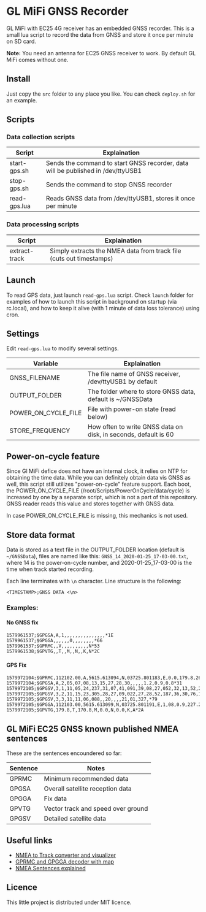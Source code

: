 # GL MiFi GNSS Recorder

GL MiFi with EC25 4G receiver has an embedded GNSS recorder. This is a small lua script to record the data from GNSS and store it once per minute on SD card.

**Note:** You need an antenna for EC25 GNSS receiver to work. By default GL MiFi comes without one.

## Install

Just copy the `src` folder to any place you like. You can check `deploy.sh` for an example.

## Scripts

### Data collection scripts

| Script | Explaination |
| ----- | ----- |
| start-gps.sh | Sends the command to start GNSS recorder, data will be published in /dev/ttyUSB1 |
| stop-gps.sh  | Sends the command to stop GNSS recorder |
| read-gps.lua | Reads GNSS data from /dev/ttyUSB1, stores it once per minute |

### Data processing scripts
| Script | Explaination |
| ----- | ----- |
| extract-track | Simply extracts the NMEA data from track file (cuts out timestamps) |


## Launch

To read GPS data, just launch `read-gps.lua` script. Check `launch` folder for examples of how to launch this script in background on startup (via rc.local), and how to keep it alive (with 1 minute of data loss tolerance) using cron.

## Settings

Edit `read-gps.lua` to modify several settings.

| Variable | Explaination |
| ----- | ----- |
| GNSS_FILENAME | The file name of GNSS receiver, /dev/ttyUSB1 by default |
| OUTPUT_FOLDER | The folder where to store GNSS data, default is ~/GNSSData |
| POWER_ON_CYCLE_FILE | File with power-on state (read below) |
| STORE_FREQUENCY | How often to write GNSS data on disk, in seconds, default is 60 |

## Power-on-cycle feature

Since Gl MiFi defice does not have an internal clock, it relies on NTP for obtaining the time data. While you can definitely obtain data vis GNSS as well, this script still utilizes "power-on-cycle" feature support. Each boot, the POWER_ON_CYCLE_FILE (/root/Scripts/PowerOnCycle/data/cycle) is increased by one by a separate script, which is not a part of this repository. GNSS reader reads this value and stores together with GNSS data.

In case POWER_ON_CYCLE_FILE is missing, this mechanics is not used.

## Store data format

Data is stored as a text file in the OUTPUT_FOLDER location (default is `~/GNSSData`), files are named like this: `GNSS_14_2020-01-25_17-03-00.txt`, where 
14 is the power-on-cycle number, and 2020-01-25_17-03-00 is the time when track started recording.

Each line terminates with `\n` character. Line structure is the following:
```
<TIMESTAMP>;GNSS DATA <\n>
```

### Examples:

#### No GNSS fix
```
1579961537;$GPGSA,A,1,,,,,,,,,,,,,,,*1E
1579961537;$GPGGA,,,,,,0,,,,,,,,*66
1579961537;$GPRMC,,V,,,,,,,,,,N*53
1579961538;$GPVTG,,T,,M,,N,,K,N*2C
```

#### GPS Fix 
```
1579972104;$GPRMC,112102.00,A,5615.613094,N,03725.801183,E,0.0,179.8,260120,9.0,E,A*33
1579972104;$GPGSA,A,2,05,07,08,13,15,27,28,30,,,,,1.2,0.9,0.8*31
1579972105;$GPGSV,3,1,11,05,24,237,31,07,41,091,39,08,27,052,32,13,52,289,31*73
1579972105;$GPGSV,3,2,11,15,23,305,28,27,09,022,27,28,52,187,36,30,76,102,29*74
1579972105;$GPGSV,3,3,11,11,06,088,,20,,,,21,01,327,*79
1579972105;$GPGGA,112103.00,5615.613099,N,03725.801191,E,1,08,0.9,227.2,M,15.0,M,,*6C
1579972105;$GPVTG,179.8,T,170.8,M,0.0,N,0.0,K,A*2A
```

## GL MiFi EC25 GNSS known published NMEA sentences

These are the sentences encoundered so far:

| Sentence | Notes |
|   -----  | ----- |
| GPRMC    | Minimum recommended data |
| GPGSA    | Overall satellite reception data |
| GPGGA    | Fix data |
| GPVTG    | Vector track and speed over ground |
| GPGSV    | Detailed satellite data |

## Useful links

- [NMEA to Track converter and visualizer](www.mygeodata.cloud)
- [GPRMC and GPGGA decoder with map](https://rl.se/gprmc)
- [NMEA Sentences explained](https://www.gpsinformation.org/dale/nmea.htm)

## Licence

This little project is distributed under MIT licence.
